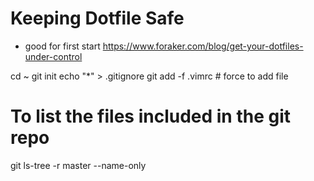# Keeping Dotfile Safe

- good for first start
https://www.foraker.com/blog/get-your-dotfiles-under-control

cd ~
git init
echo "*" > .gitignore
git add -f .vimrc             # force to add file

# To list the files included in the git repo
git ls-tree -r master --name-only 

